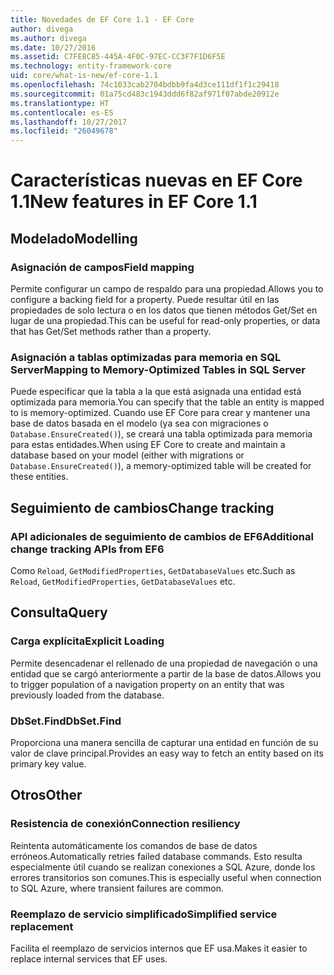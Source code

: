 ```yaml
---
title: Novedades de EF Core 1.1 - EF Core
author: divega
ms.author: divega
ms.date: 10/27/2016
ms.assetid: C7FE8C85-445A-4F0C-97EC-CC3F7F1D6F5E
ms.technology: entity-framework-core
uid: core/what-is-new/ef-core-1.1
ms.openlocfilehash: 74c1033cab2704bdbb9fa4d3ce111df1f1c29418
ms.sourcegitcommit: 01a75cd483c1943ddd6f82af971f07abde20912e
ms.translationtype: HT
ms.contentlocale: es-ES
ms.lasthandoff: 10/27/2017
ms.locfileid: "26049678"
---
```

# <a name="new-features-in-ef-core-11"></a><span data-ttu-id="b371a-102">Características nuevas en EF Core 1.1</span><span class="sxs-lookup"><span data-stu-id="b371a-102">New features in EF Core 1.1</span></span>

## <a name="modelling"></a><span data-ttu-id="b371a-103">Modelado</span><span class="sxs-lookup"><span data-stu-id="b371a-103">Modelling</span></span>
### <a name="field-mapping"></a><span data-ttu-id="b371a-104">Asignación de campos</span><span class="sxs-lookup"><span data-stu-id="b371a-104">Field mapping</span></span>
<span data-ttu-id="b371a-105">Permite configurar un campo de respaldo para una propiedad.</span><span class="sxs-lookup"><span data-stu-id="b371a-105">Allows you to configure a backing field for a property.</span></span> <span data-ttu-id="b371a-106">Puede resultar útil en las propiedades de solo lectura o en los datos que tienen métodos Get/Set en lugar de una propiedad.</span><span class="sxs-lookup"><span data-stu-id="b371a-106">This can be useful for read-only properties, or data that has Get/Set methods rather than a property.</span></span>
### <a name="mapping-to-memory-optimized-tables-in-sql-server"></a><span data-ttu-id="b371a-107">Asignación a tablas optimizadas para memoria en SQL Server</span><span class="sxs-lookup"><span data-stu-id="b371a-107">Mapping to Memory-Optimized Tables in SQL Server</span></span>
<span data-ttu-id="b371a-108">Puede especificar que la tabla a la que está asignada una entidad está optimizada para memoria.</span><span class="sxs-lookup"><span data-stu-id="b371a-108">You can specify that the table an entity is mapped to is memory-optimized.</span></span> <span data-ttu-id="b371a-109">Cuando use EF Core para crear y mantener una base de datos basada en el modelo (ya sea con migraciones o `Database.EnsureCreated()`), se creará una tabla optimizada para memoria para estas entidades.</span><span class="sxs-lookup"><span data-stu-id="b371a-109">When using EF Core to create and maintain a database based on your model (either with migrations or `Database.EnsureCreated()`), a memory-optimized table will be created for these entities.</span></span>

## <a name="change-tracking"></a><span data-ttu-id="b371a-110">Seguimiento de cambios</span><span class="sxs-lookup"><span data-stu-id="b371a-110">Change tracking</span></span>
### <a name="additional-change-tracking-apis-from-ef6"></a><span data-ttu-id="b371a-111">API adicionales de seguimiento de cambios de EF6</span><span class="sxs-lookup"><span data-stu-id="b371a-111">Additional change tracking APIs from EF6</span></span>
<span data-ttu-id="b371a-112">Como `Reload`, `GetModifiedProperties`, `GetDatabaseValues` etc.</span><span class="sxs-lookup"><span data-stu-id="b371a-112">Such as `Reload`, `GetModifiedProperties`, `GetDatabaseValues` etc.</span></span>

## <a name="query"></a><span data-ttu-id="b371a-113">Consulta</span><span class="sxs-lookup"><span data-stu-id="b371a-113">Query</span></span>
### <a name="explicit-loading"></a><span data-ttu-id="b371a-114">Carga explícita</span><span class="sxs-lookup"><span data-stu-id="b371a-114">Explicit Loading</span></span>
<span data-ttu-id="b371a-115">Permite desencadenar el rellenado de una propiedad de navegación o una entidad que se cargó anteriormente a partir de la base de datos.</span><span class="sxs-lookup"><span data-stu-id="b371a-115">Allows you to trigger population of a navigation property on an entity that was previously loaded from the database.</span></span>
### <a name="dbsetfind"></a><span data-ttu-id="b371a-116">DbSet.Find</span><span class="sxs-lookup"><span data-stu-id="b371a-116">DbSet.Find</span></span>
<span data-ttu-id="b371a-117">Proporciona una manera sencilla de capturar una entidad en función de su valor de clave principal.</span><span class="sxs-lookup"><span data-stu-id="b371a-117">Provides an easy way to fetch an entity based on its primary key value.</span></span>

## <a name="other"></a><span data-ttu-id="b371a-118">Otros</span><span class="sxs-lookup"><span data-stu-id="b371a-118">Other</span></span>
### <a name="connection-resiliency"></a><span data-ttu-id="b371a-119">Resistencia de conexión</span><span class="sxs-lookup"><span data-stu-id="b371a-119">Connection resiliency</span></span>
<span data-ttu-id="b371a-120">Reintenta automáticamente los comandos de base de datos erróneos.</span><span class="sxs-lookup"><span data-stu-id="b371a-120">Automatically retries failed database commands.</span></span> <span data-ttu-id="b371a-121">Esto resulta especialmente útil cuando se realizan conexiones a SQL Azure, donde los errores transitorios son comunes.</span><span class="sxs-lookup"><span data-stu-id="b371a-121">This is especially useful when connection to SQL Azure, where transient failures are common.</span></span>
### <a name="simplified-service-replacement"></a><span data-ttu-id="b371a-122">Reemplazo de servicio simplificado</span><span class="sxs-lookup"><span data-stu-id="b371a-122">Simplified service replacement</span></span>
<span data-ttu-id="b371a-123">Facilita el reemplazo de servicios internos que EF usa.</span><span class="sxs-lookup"><span data-stu-id="b371a-123">Makes it easier to replace internal services that EF uses.</span></span>
